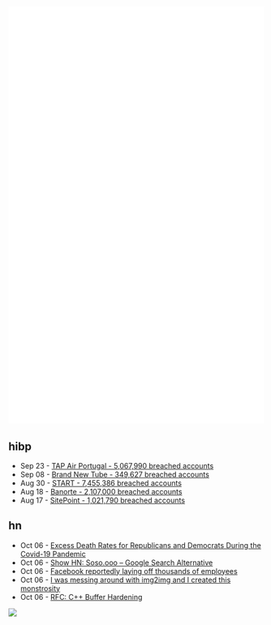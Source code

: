 ![Metrics](https://raw.githubusercontent.com/phixion/phixion/master/metrics.svg)

## hibp

<!--
for https://github.com/phixion/phixion/blob/main/.github/workflows/feeds.yml
-->
<!--START_SECTION:haveibeenpwnd-->
- Sep 23 - [TAP Air Portugal - 5,067,990 breached accounts](https://haveibeenpwned.com/PwnedWebsites#TAPAirPortugal)
- Sep 08 - [Brand New Tube - 349,627 breached accounts](https://haveibeenpwned.com/PwnedWebsites#BrandNewTube)
- Aug 30 - [START - 7,455,386 breached accounts](https://haveibeenpwned.com/PwnedWebsites#Start)
- Aug 18 - [Banorte - 2,107,000 breached accounts](https://haveibeenpwned.com/PwnedWebsites#Banorte)
- Aug 17 - [SitePoint - 1,021,790 breached accounts](https://haveibeenpwned.com/PwnedWebsites#SitePoint)
<!--END_SECTION:haveibeenpwnd-->

## hn

<!--
for https://github.com/phixion/phixion/blob/main/.github/workflows/feeds.yml
-->
<!--START_SECTION:hn-->
- Oct 06 - [Excess Death Rates for Republicans and Democrats During the Covid-19 Pandemic](https://www.nber.org/papers/w30512)
- Oct 06 - [Show HN: Soso.ooo – Google Search Alternative](https://soso.ooo)
- Oct 06 - [Facebook reportedly laying off thousands of employees](https://futurism.com/the-byte/facebook-reportedly-laying-off-thousands-employees)
- Oct 06 - [I was messing around with img2img and I created this monstrosity](https://www.reddit.com/r/StableDiffusion/comments/xwgcov/i_was_messing_around_with_img2img_and_i_created/)
- Oct 06 - [RFC: C++ Buffer Hardening](https://discourse.llvm.org/t/rfc-c-buffer-hardening/65734)
<!--END_SECTION:hn-->

<!--
for https://yhype.me
-->
![](https://hit.yhype.me/github/profile?user_id=13013670)
